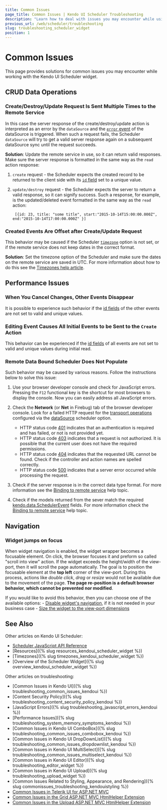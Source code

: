 ```yaml
---
title: Common Issues
page_title: Common Issues | Kendo UI Scheduler Troubleshooting
description: "Learn how to deal with issues you may encounter while using the Kendo UI Scheduler widget."
previous_url: /web/scheduler/troubleshooting
slug: troubleshooting_scheduler_widget
position: 1
---
```


# Common Issues

This page provides solutions for common issues you may encounter while working with the Kendo UI Scheduler widget.

## CRUD Data Operations

### Create/Destroy/Update Request Is Sent Multiple Times to the Remote Service

In this case the server response of the create/destroy/update action is interpreted as an error by the `dataSource` and the [`error` event](/api/framework/datasource#events-error) of the dataSource is triggered. When such a request fails, the Scheduler `dataSource` will try to get a valid server response again on a subsequent dataSource sync until the request succeeds.

**Solution**: Update the remote service in use, so it can return valid responses. Make sure the server response is formatted in the same way as the `read` action response:

1. `create` request - the Scheduler expects the created record to be returned to the client side with its [`id` field](/api/javascript/data/schedulerevent#fields-id) set to a unique value.

2. `update/destroy` request - the Scheduler expects the server to return a valid response, so it can signify success. Such a response, for example, is the updated/deleted event formatted in the same way as the `read` action:

        [{id: 23, title: "some title", start:"2015-10-14T15:00:00.000Z", end:"2015-10-14T17:00:00.000Z" }]

### Created Events Are Offset after Create/Update Request

This behavior may be caused if the Scheduler [`timezone`](/api/javascript/ui/scheduler#configuration-timezone) option is not set, or if the remote service does not keep dates in the correct format.

**Solution**: Set the timezone option of the Scheduler and make sure the dates on the remote service are saved in UTC. For more information about how to do this see the [Timezones help article](/web/scheduler/timezones).

## Performance Issues

### When You Cancel Changes, Other Events Disappear

It is possible to experience such behavior if the [id fields](/api/javascript/data/schedulerevent#fields-id) of the other events are not set to valid and unique values.

### Editing Event Causes All Initial Events to be Sent to the <code>Create</code> Action

This behavior can be experienced if the [id fields](/api/javascript/data/schedulerevent#fields-id) of all events are not set to valid and unique values during initial read.

### Remote Data Bound Scheduler Does Not Populate

Such behavior may be caused by various reasons. Follow the instructions below to solve this issue:

1. Use your browser developer console and check for JavaScript errors. Pressing the `F12` functional key is the shortcut for most browsers to display the console. Now you can easily address all JavaScript errors.

2. Check the **Network** (or **Net** in Firebug) tab of the browser developer console. Look for a failed HTTP request for the [transport operations](http://docs.telerik.com/kendo-ui/api/javascript/data/datasource#configuration-transport) configured via the [dataSource](http://docs.telerik.com/kendo-ui/api/javascript/ui/scheduler#configuration-dataSource) scheduler option.
    - HTTP status code [401](http://en.wikipedia.org/wiki/List_of_HTTP_status_codes#401) indicates that an authentication is required and has failed, or not is not provided yet.
    - HTTP status code [403](http://en.wikipedia.org/wiki/List_of_HTTP_status_codes#403) indicates that a request is not authorized. It is possible that the current user does not have
    the required permissions.
    - HTTP status code [404](http://en.wikipedia.org/wiki/List_of_HTTP_status_codes#404) indicates that the requested URL cannot be found. Check if the controller and action names are spelled correctly.
    - HTTP status code [500](http://en.wikipedia.org/wiki/List_of_HTTP_status_codes#500) indicates that a server error occurred while processing the request.

3. Check if the server response is in the correct data type format. For more information see the [Binding to remote service](/web/scheduler/overview#binding-to-remote-service) help topic.

4. Check if the models returned from the sever match the required [kendo.data.SchedulerEvent](/api/javascript/data/schedulerevent) fields. For more information check the [Binding to remote service](/web/scheduler/overview#binding-to-remote-service) help topic.

## Navigation

### Widget jumps on focus

When widget navigation is enabled, the widget wrapper becomes a focusable element. On click, the browser focuses it and preform so called "scroll into view" action. If the widget exceeds the height/width of the view-port,
then it will scroll the page automatically. The goal is to position the focusable element at the **top left** corner of the view-port. During this process, actions like *double click*, *drag* or *resize* would not be available
due to the movement of the page. **The page re-position is a default browser behavior, which cannot be prevented nor modified**.

If you would like to avoid this behavior, then you can choose one of the available options:
    - [Disable widget's navigation](/api/javascript/ui/scheduler#configuration-selectable), if it is not needed in your business case
    - [Size the widget to the view-port dimensions](/controls/scheduling/scheduler/how-to/dynamic-calc-of-height)

## See Also

Other articles on Kendo UI Scheduler:

* [Scheduler JavaScript API Reference](/api/javascript/ui/scheduler)
* [Resources]({% slug resources_kendoui_scheduler_widget %})
* [Timezones]({% slug timezones_kendoui_scheduler_widget %})
* [Overview of the Scheduler Widget]({% slug overview_kendoui_scheduler_widget %})

Other articles on troubleshooting:

* [Common Issues in Kendo UI]({% slug troubleshooting_common_issues_kendoui %})
* [Content Security Policy]({% slug troubleshooting_content_security_policy_kendoui %})
* [JavaScript Errors]({% slug troubleshooting_javascript_errors_kendoui %})
* [Performance Issues]({% slug troubleshooting_system_memory_symptoms_kendoui %})
* [Common Issues in Kendo UI ComboBox]({% slug troubleshooting_common_issues_combobox_kendoui %})
* [Common Issues in Kendo UI DropDownList]({% slug troubleshooting_common_issues_dropdownlist_kendoui %})
* [Common Issues in Kendo UI MultiSelect]({% slug troubleshooting_common_issues_multiselect_kendoui %})
* [Common Issues in Kendo UI Editor]({% slug troubleshooting_editor_widget %})
* [Common Issues in Kendo UI Upload]({% slug troubleshooting_upload_widget %})
* [Common Issues Related to Styling, Appearance, and Rendering]({% slug commonissues_troubleshooting_kendouistyling %})
* [Common Issues in Telerik UI for ASP.NET MVC](/aspnet-mvc/troubleshooting)
* [Common Issues in the Grid ASP.NET MVC HtmlHelper Extension](/aspnet-mvc/helpers/grid/troubleshooting)
* [Common Issues in the Upload ASP.NET MVC HtmlHelper Extension](/aspnet-mvc/helpers/upload/troubleshooting)
